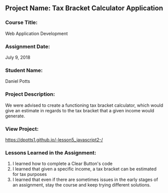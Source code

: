 ## Project Name:  Tax Bracket Calculator Application

### Course Title:
Web Application Development

### Assignment Date:  
July 9, 2018

### Student Name:  
Daniel Potts

### Project Description:
We were advised to create a functioning tax bracket calculator, which would give an estimate in regards to the tax bracket that a given income would generate.

### View Project:
https://dpotts1.github.io/-lesson5_javascript2-/

### Lessons Learned in the Assignment:
1. I learned how to complete a Clear Button's code
2. I learned that given a specific income, a tax bracket can be estimated for tax purposes
3. I learned that even if there are sometimes issues in the early stages of an assignment, stay the course and keep trying different solutions.


